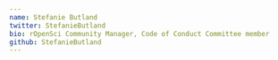 ```yaml
---
name: Stefanie Butland
twitter: StefanieButland
bio: rOpenSci Community Manager, Code of Conduct Committee member
github: StefanieButland
---
```

